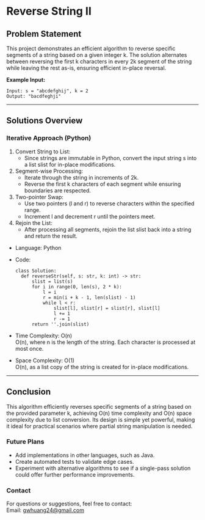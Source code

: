 # **Reverse String II**

## **Problem Statement**
This project demonstrates an efficient algorithm to reverse specific segments of a string based on a given integer k. The solution alternates between reversing the first k characters in every 2k segment of the string while leaving the rest as-is, ensuring efficient in-place reversal.
  
**Example Input:**
  ```
  Input: s = "abcdefghij", k = 2  
  Output: "bacdfeghji"  
  ```
---

## **Solutions Overview**
### **Iterative Approach (Python)**
1. Convert String to List:
   - Since strings are immutable in Python, convert the input string s into a list slist for in-place modifications.  
2. Segment-wise Processing: 
   - Iterate through the string in increments of 2k.  
   - Reverse the first k characters of each segment while ensuring boundaries are respected.  
3. Two-pointer Swap:
   - Use two pointers (l and r) to reverse characters within the specified range.  
   - Increment l and decrement r until the pointers meet.
4. Rejoin the List:
   - After processing all segments, rejoin the list slist back into a string and return the result.  

- Language: Python
- Code:
  ```
  class Solution:
    def reverseStr(self, s: str, k: int) -> str:
        slist = list(s)
        for i in range(0, len(s), 2 * k):
            l = i
            r = min(i + k - 1, len(slist) - 1)
            while l < r:
                slist[l], slist[r] = slist[r], slist[l]
                l += 1
                r -= 1
        return ''.join(slist)
  ```

- Time Complexity: O(n)  
  O(n), where n is the length of the string. Each character is processed at most once.  
- Space Complexity: O(1)  
  O(n), as a list copy of the string is created for in-place modifications.
  
---

## **Conclusion**
This algorithm efficiently reverses specific segments of a string based on the provided parameter k, achieving O(n) time complexity and O(n) space complexity due to list conversion. Its design is simple yet powerful, making it ideal for practical scenarios where partial string manipulation is needed.

### **Future Plans**
- Add implementations in other languages, such as Java.
- Create automated tests to validate edge cases.
- Experiment with alternative algorithms to see if a single-pass solution could offer further performance improvements.

### **Contact**
For questions or suggestions, feel free to contact:  
Email: gwhuang24@gmail.com
